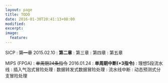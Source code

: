 ```yaml
---
layout: page
title: TODO
date: 2016-01-30T20:41:13+08:00
modified:
excerpt:
image:
  feature:
---
```


SICP
: <del>第一章</del> 2015.02.10
: **第二章**
: 第三章
: 第四章
: 第五章

MIPS (FPGA)
: <del>单周期24条指令</del> 2016.01.24
: **单周期中断(+3指令)**
: 理想5段流水线
: 插入气泡式冒险处理
: 数据转发式数据冒险处理
: 流水线中断
: 动态预测式分支冒险处理
